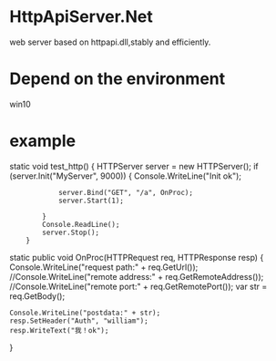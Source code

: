 # HttpApiServer.Net
web server based on httpapi.dll,stably and efficiently.
#
# Depend on the environment

win10

# example
static void test_http()
        {
            HTTPServer server = new HTTPServer();
            if (server.Init("MyServer", 9000))
            {
                Console.WriteLine("Init ok");

                server.Bind("GET", "/a", OnProc);
                server.Start(1);

            }
            Console.ReadLine();
            server.Stop();
        }

static public void OnProc(HTTPRequest req, HTTPResponse resp)
{
    Console.WriteLine("request path:" + req.GetUrl());
    //Console.WriteLine("remote address:" + req.GetRemoteAddress());
    //Console.WriteLine("remote port:" + req.GetRemotePort());
    var str = req.GetBody();

    Console.WriteLine("postdata:" + str);
    resp.SetHeader("Auth", "william");
    resp.WriteText("我！ok");
}
